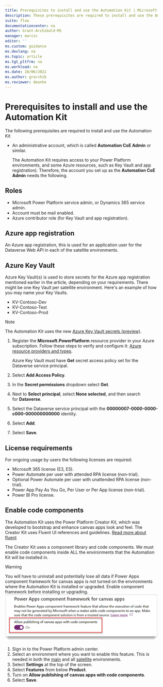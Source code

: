 ```yaml
---
title: Prerequisites to install and use the Automation Kit | Microsoft Docs
description: These prerequisites are required to install and use the Automation Kit.
suite: flow
documentationcenter: na
author: Grant-Archibald-MS
manager: marcsc
editor: ''
ms.custom: guidance
ms.devlang: na
ms.topic: article
ms.tgt_pltfrm: na
ms.workload: na
ms.date: 10/06/2022
ms.author: grarchib
ms.reviewer: deonhe
---
```


# Prerequisites to install and use the Automation Kit

The following prerequisites are required to install and use the Automation Kit

- An administrative account, which is called **Automation CoE Admin** or similar.

  The Automation Kit requires access to your Power Platform environments, and some Azure resources, such as Key Vault and app registration). Therefore, the account you set up as the **Automation CoE Admin** needs the following.

## Roles

- Microsoft Power Platform service admin, or Dynamics 365 service admin.
- Account must be mail enabled.
- Azure contributor role (for Key Vault and app registration).

## Azure app registration

An Azure app registration, this is used for an application user for the Dataverse Web API in each of the satellite environments.

## Azure Key Vault

Azure Key Vault(s) is used to store secrets for the Azure app registration mentioned earlier in the article, depending on your requirements. There might be one Key Vault per satellite environment. Here's an example of how you may name your Key Vaults.

- KV-Contoso-Dev
- KV-Contoso-Test
- KV-Contoso-Prod

>[!NOTE]
>The Automation Kit uses the new [Azure Key Vault secrets (preview)](/powerapps/maker/data-platform/EnvironmentVariables#use-azure-key-vault-secrets-preview).

1. Register the **Microsoft.PowerPlatform** resource provider in your Azure subscription. Follow these steps to verify and configure it: [Azure resource providers and types](/azure/azure-resource-manager/management/resource-providers-and-types).

   Azure Key Vault must have **Get** secret access policy set for the Dataverse service principal.

1. Select **Add Access Policy**.
1. In the **Secret permissions** dropdown select **Get**.
1. Next to **Select principal**, select **None selected**, and then search for **Dataverse**.
1. Select the Dataverse service principal with the **00000007-0000-0000-c000-000000000000** identity.
1. Select **Add**.
1. Select **Save**.

## License requirements

For ongoing usage by users the following licenses are required:

- Microsoft 365 license (E3, E5).
- Power Automate per user with attended RPA license (non-trial).
- Optional Power Automate per user with unattended RPA license (non-trial).
- Power App Pay As You Go, Per User or Per App license (non-trial).
- Power BI Pro license.

## Enable code components

The Automation Kit uses the Power Platform Creator Kit, which was developed to bootstrap and enhance canvas apps look and feel. The Creator Kit uses Fluent UI references and guidelines. [Read more about fluent](https://www.microsoft.com/design/fluent/)

The Creator Kit uses a component library and code components. We must enable code components inside ALL the environments that the Automation Kit will be installed in.

> [!WARNING]
> You will have to uninstall and potentially lose all data if Power Apps component framework for canvas apps is not turned on the environments where the Automation Kit is installed or upgraded.
Enable component framework before installing or upgrading.
![A screenshot that displays the environments](../media/CodeComponentsTurnedOn.png)

1. Sign in to the Power Platform admin center.
1. Select an environment where you want to enable this feature. This is needed in both the [main](https://learn.microsoft.com/power-automate/guidance/automation-kit/setup/main) and all [satellite](https://learn.microsoft.com/power-automate/guidance/automation-kit/setup/satellite) environments.
1. Select **Settings** at the top of the screen.
1. Select **Features** from below **Product**.
1. Turn on **Allow publishing of canvas apps with code components**.
1. Select **Save**.
